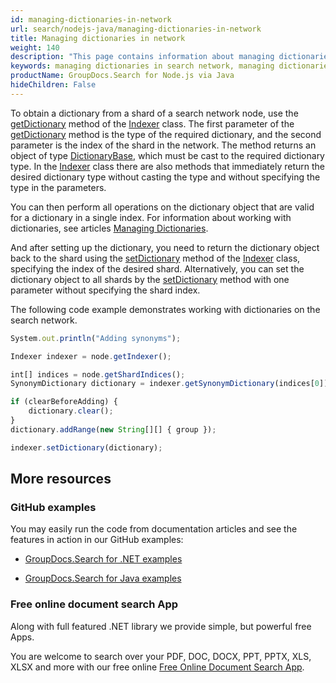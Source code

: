 ```yaml
---
id: managing-dictionaries-in-network
url: search/nodejs-java/managing-dictionaries-in-network
title: Managing dictionaries in network
weight: 140
description: "This page contains information about managing dictionaries of shards in the search network."
keywords: managing dictionaries in search network, managing dictionaries in distributed index, working with dictionaries in search network, working with dictionaries in distributed index
productName: GroupDocs.Search for Node.js via Java
hideChildren: False
---
```

To obtain a dictionary from a shard of a search network node, use the [getDictionary](https://reference.groupdocs.com/search/nodejs-java/com.groupdocs.search.scaling/indexer/#getDictionary-com.groupdocs.search.dictionaries.DictionaryType-int-) method of the [Indexer](https://reference.groupdocs.com/search/nodejs-java/com.groupdocs.search.scaling/indexer/) class. The first parameter of the [getDictionary](https://reference.groupdocs.com/search/nodejs-java/com.groupdocs.search.scaling/indexer/#getDictionary-com.groupdocs.search.dictionaries.DictionaryType-int-) method is the type of the required dictionary, and the second parameter is the index of the shard in the network. The method returns an object of type [DictionaryBase](https://reference.groupdocs.com/search/nodejs-java/com.groupdocs.search.dictionaries/dictionarybase/), which must be cast to the required dictionary type. In the [Indexer](https://reference.groupdocs.com/search/nodejs-java/com.groupdocs.search.scaling/indexer/) class there are also methods that immediately return the desired dictionary type without casting the type and without specifying the type in the parameters.

You can then perform all operations on the dictionary object that are valid for a dictionary in a single index. For information about working with dictionaries, see articles [Managing Dictionaries](https://docs.groupdocs.com/search/nodejs-java/managing-dictionaries/).

And after setting up the dictionary, you need to return the dictionary object back to the shard using the [setDictionary](https://reference.groupdocs.com/search/nodejs-java/com.groupdocs.search.scaling/indexer/#setDictionary-com.groupdocs.search.dictionaries.DictionaryBase-int-) method of the [Indexer](https://reference.groupdocs.com/search/nodejs-java/com.groupdocs.search.scaling/indexer/) class, specifying the index of the desired shard. Alternatively, you can set the dictionary object to all shards by the [setDictionary](https://reference.groupdocs.com/search/nodejs-java/com.groupdocs.search.scaling/indexer/#setDictionary-com.groupdocs.search.dictionaries.DictionaryBase-) method with one parameter without specifying the shard index.

The following code example demonstrates working with dictionaries on the search network.

```javascript
System.out.println("Adding synonyms");

Indexer indexer = node.getIndexer();

int[] indices = node.getShardIndices();
SynonymDictionary dictionary = indexer.getSynonymDictionary(indices[0]);

if (clearBeforeAdding) {
    dictionary.clear();
}
dictionary.addRange(new String[][] { group });

indexer.setDictionary(dictionary);
```

## More resources

### GitHub examples

You may easily run the code from documentation articles and see the features in action in our GitHub examples:

*   [GroupDocs.Search for .NET examples](https://github.com/groupdocs-search/GroupDocs.Search-for-.NET)

*   [GroupDocs.Search for Java examples](https://github.com/groupdocs-search/GroupDocs.Search-for-Java)


### Free online document search App

Along with full featured .NET library we provide simple, but powerful free Apps.

You are welcome to search over your PDF, DOC, DOCX, PPT, PPTX, XLS, XLSX and more with our free online [Free Online Document Search App](https://products.groupdocs.app/search).
